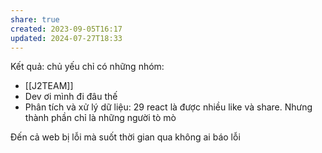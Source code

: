 ```yaml
---
share: true
created: 2023-09-05T16:17
updated: 2024-07-27T18:33
---
```

Kết quả: chủ yếu chỉ có những nhóm:
- [[J2TEAM]]
- Dev ơi mình đi đâu thế
- Phân tích và xử lý dữ liệu: 29 react
là được nhiều like và share. Nhưng thành phần chỉ là những người tò mò

Đến cả web bị lỗi mà suốt thời gian qua không ai báo lỗi
